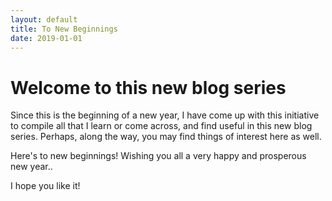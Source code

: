 ```yaml
---
layout: default
title: To New Beginnings
date: 2019-01-01
---
```


# Welcome to this new blog series

Since this is the beginning of a new year, I have come up with this initiative to compile all that I learn or come across, and find useful in this new blog series. Perhaps, along the way, you may find things of interest here as well. 

Here's to new beginnings! Wishing you all a very happy and prosperous new year.. 

I hope you like it!
